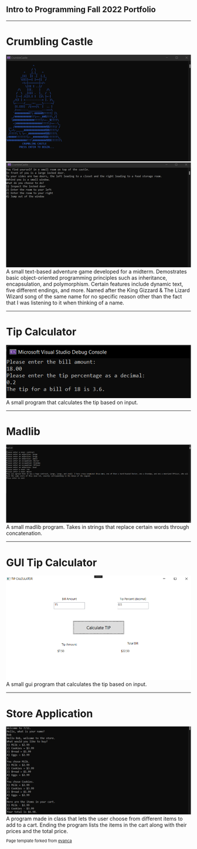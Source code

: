 ## Intro to Programming Fall 2022 Portfolio

---

# Crumbling Castle
<img src="images/Screenshot 2022-11-09 235453.png?raw=true"/>
<img src="images/Screenshot 2022-11-09 235550.png?raw=true"/>
A small text-based adventure game developed for a midterm. Demostrates basic object-oriented programming principles such as inheritance, encapsulation, and polymorphism. Certain features include dynamic text, five different endings, and more. 
Named after the King Gizzard & The Lizard Wizard song of the same name for no specific reason other than the fact that I was listening to it when thinking of a name.

---

# Tip Calculator
<img src="images/tipp.png?raw=true"/>
A small program that calculates the tip based on input.

---

# Madlib
<img src="images/Madlib.png?raw=true"/>
A small madlib program. Takes in strings that replace certain words through concatenation.

---

# GUI Tip Calculator
<img src="images/guitip.png?raw=true"/>
A small gui program that calculates the tip based on input.

---

# Store Application
<img src="images/storeapp.png?raw=true"/>
A program made in class that lets the user choose from different items to add to a cart. Ending the program lists the items in the cart along with their prices and the total price.

<p style="font-size:11px">Page template forked from <a href="https://github.com/evanca/quick-portfolio">evanca</a></p>
<!-- Remove above link if you don't want to attibute -->
